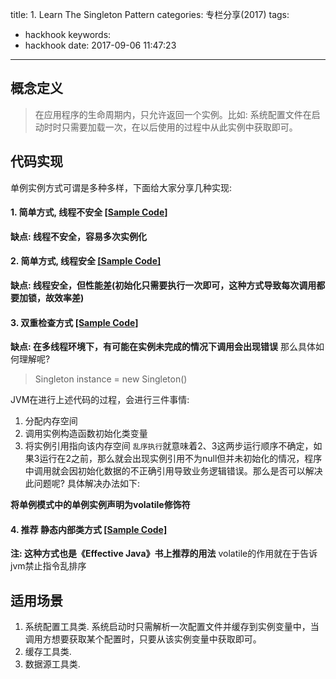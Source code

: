title: 1. Learn The Singleton Pattern
categories: 专栏分享(2017)
tags:
  - hackhook
keywords:
  - hackhook
date: 2017-09-06 11:47:23
---
## 概念定义
>  在应用程序的生命周期内，只允许返回一个实例。比如: 系统配置文件在启动时时只需要加载一次，在以后使用的过程中从此实例中获取即可。

## 代码实现
 单例实例方式可谓是多种多样，下面给大家分享几种实现:

#### 1. 简单方式, 线程不安全 [[Sample Code]](https://gist.github.com/thinklife/d96fd25d9dfb062d6a2d0e40792e6689)
<script src="https://gist.github.com/thinklife/d96fd25d9dfb062d6a2d0e40792e6689.js"></script>
**缺点: 线程不安全，容易多次实例化**

#### 2. 简单方式, 线程安全 [[Sample Code]](https://gist.github.com/thinklife/ae60af3b8f7da277434ee75005bc00f0)
<script src="https://gist.github.com/thinklife/ae60af3b8f7da277434ee75005bc00f0.js"></script>
**缺点:  线程安全，但性能差(初始化只需要执行一次即可，这种方式导致每次调用都要加锁，故效率差)**

#### 3. 双重检查方式 [[Sample Code]](https://gist.github.com/thinklife/85e7fefbf8ca12ec0418aecccee1cb5d)
<script src="https://gist.github.com/thinklife/85e7fefbf8ca12ec0418aecccee1cb5d.js"></script>
**缺点: 在多线程环境下，有可能在实例未完成的情况下调用会出现错误**
那么具体如何理解呢?
> Singleton instance = new Singleton()

JVM在进行上述代码的过程，会进行三件事情: 
1. 分配内存空间
2. 调用实例构造函数初始化类变量
3. 将实例引用指向该内存空间
`乱序执行`就意味着2、3这两步运行顺序不确定，如果3运行在2之前，那么就会出现实例引用不为null但并未初始化的情况，程序中调用就会因初始化数据的不正确引用导致业务逻辑错误。那么是否可以解决此问题呢? 具体解决办法如下:  
<script src="https://gist.github.com/thinklife/4498f6793132653c2f3274208c900606.js"></script>
**将单例模式中的单例实例声明为volatile修饰符**

#### 4.  **推荐** 静态内部类方式 [[Sample Code]](https://gist.github.com/thinklife/77583fa8652ad2d9b73e8d4336b8fe1b)
<script src="https://gist.github.com/thinklife/77583fa8652ad2d9b73e8d4336b8fe1b.js"></script>
**注:  这种方式也是《Effective Java》书上推荐的用法**
volatile的作用就在于告诉jvm禁止指令乱排序

## 适用场景
1. 系统配置工具类. 系统启动时只需解析一次配置文件并缓存到实例变量中，当调用方想要获取某个配置时，只要从该实例变量中获取即可。
2. 缓存工具类.
3. 数据源工具类. 
